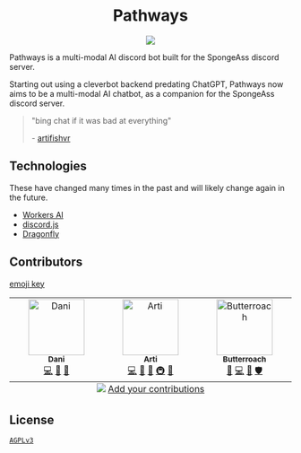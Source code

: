 <!-- markdownlint-disable -->
<h1 align="center">Pathways</h1>
<p align="center">
  <a href="https://skillicons.dev">
    <img src="https://skillicons.dev/icons?i=discordjs,cloudflare,bun" />
  </a>
</p>
<!-- markdownlint-restore -->
Pathways is a multi-modal AI discord bot built for the SpongeAss discord server.

Starting out using a cleverbot backend predating ChatGPT, Pathways now aims to be a multi-modal AI chatbot, as a companion for the SpongeAss discord server.

> "bing chat if it was bad at everything"
>
> \- [artifishvr](https://github.com/artifishvr)

## Technologies

These have changed many times in the past and will likely change again in the future.

- [Workers AI](https://ai.cloudflare.com/)
- [discord.js](https://discord.js.org)
- [Dragonfly](https://www.dragonflydb.io/)

## Contributors

[emoji key](https://allcontributors.org/docs/en/emoji-key)

<!-- ALL-CONTRIBUTORS-LIST:START - Do not remove or modify this section -->
<!-- prettier-ignore-start -->
<!-- markdownlint-disable -->
<table>
  <tbody>
    <tr>
      <td align="center" valign="top" width="14.28%"><a href="https://www.danny.works/"><img src="https://avatars.githubusercontent.com/u/28845225?v=4?s=100" width="100px;" alt="Dani"/><br /><sub><b>Dani</b></sub></a><br /><a href="https://github.com/spongedsc/pathways/commits?author=daniwasonline" title="Code">💻</a> <a href="#ideas-daniwasonline" title="Ideas, Planning, & Feedback">🤔</a> <a href="https://github.com/spongedsc/pathways/pulls?q=is%3Apr+reviewed-by%3Adaniwasonline" title="Reviewed Pull Requests">👀</a></td>
      <td align="center" valign="top" width="14.28%"><a href="https://github.com/artifishvr"><img src="https://avatars.githubusercontent.com/u/59352535?v=4?s=100" width="100px;" alt="Arti"/><br /><sub><b>Arti</b></sub></a><br /><a href="https://github.com/spongedsc/pathways/commits?author=artifishvr" title="Code">💻</a> <a href="#ideas-artifishvr" title="Ideas, Planning, & Feedback">🤔</a> <a href="https://github.com/spongedsc/pathways/pulls?q=is%3Apr+reviewed-by%3Aartifishvr" title="Reviewed Pull Requests">👀</a> <a href="#infra-artifishvr" title="Infrastructure (Hosting, Build-Tools, etc)">🚇</a> <a href="#design-artifishvr" title="Design">🎨</a></td>
      <td align="center" valign="top" width="14.28%"><a href="https://github.com/Butterroach"><img src="https://avatars.githubusercontent.com/u/111113093?v=4?s=100" width="100px;" alt="Butterroach"/><br /><sub><b>Butterroach</b></sub></a><br /><a href="https://github.com/spongedsc/pathways/issues?q=author%3AButterroach" title="Bug reports">🐛</a> <a href="https://github.com/spongedsc/pathways/commits?author=Butterroach" title="Code">💻</a> <a href="#ideas-Butterroach" title="Ideas, Planning, & Feedback">🤔</a> <a href="#security-Butterroach" title="Security">🛡️</a></td>
    </tr>
  </tbody>
  <tfoot>
    <tr>
      <td align="center" size="13px" colspan="7">
        <img src="https://raw.githubusercontent.com/all-contributors/all-contributors-cli/1b8533af435da9854653492b1327a23a4dbd0a10/assets/logo-small.svg">
          <a href="https://all-contributors.js.org/docs/en/bot/usage">Add your contributions</a>
        </img>
      </td>
    </tr>
  </tfoot>
</table>

<!-- markdownlint-restore -->
<!-- prettier-ignore-end -->

<!-- ALL-CONTRIBUTORS-LIST:END -->

## License

[`AGPLv3`](https://choosealicense.com/licenses/agpl-3.0)
